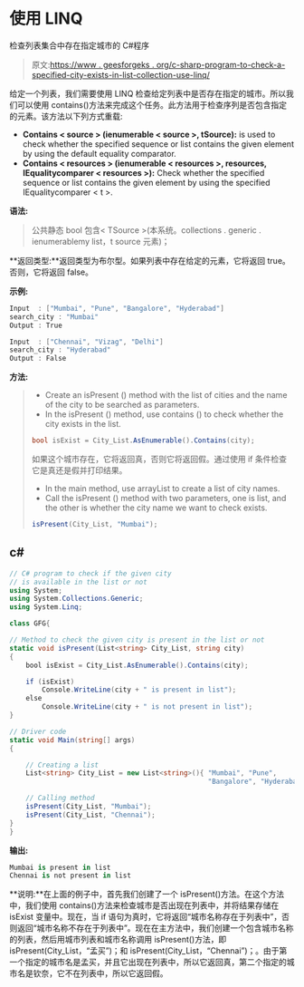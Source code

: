 # 使用 LINQ

检查列表集合中存在指定城市的 C#程序

> 原文:[https://www . geesforgeks . org/c-sharp-program-to-check-a-specified-city-exists-in-list-collection-use-linq/](https://www.geeksforgeeks.org/c-sharp-program-to-check-a-specified-city-exists-in-the-list-collection-using-linq/)

给定一个列表，我们需要使用 LINQ 检查给定列表中是否存在指定的城市。所以我们可以使用 contains()方法来完成这个任务。此方法用于检查序列是否包含指定的元素。该方法以下列方式重载:

*   **Contains < source > (ienumerable < source >, tSource):** is used to check whether the specified sequence or list contains the given element by using the default equality comparator.
*   **Contains < resources > (ienumerable < resources >, resources, IEqualitycomparer < resources >):** Check whether the specified sequence or list contains the given element by using the specified IEqualitycomparer < t >.

**语法:**

> 公共静态 bool 包含< TSource >(本系统。collections . generic . ienumerable<TSource>my list，t source 元素)；

**返回类型:**返回类型为布尔型。如果列表中存在给定的元素，它将返回 true。否则，它将返回 false。

**示例:**

```cs
Input  : ["Mumbai", "Pune", "Bangalore", "Hyderabad"]
search_city : "Mumbai"
Output : True

Input  : ["Chennai", "Vizag", "Delhi"]
search_city : "Hyderabad"
Output : False
```

**方法:**

> *   Create an isPresent () method with the list of cities and the name of the city to be searched as parameters.
> *   In the isPresent () method, use contains () to check whether the city exists in the list.
> 
> ```cs
> bool isExist = City_List.AsEnumerable().Contains(city);
> ```
> 
> 如果这个城市存在，它将返回真，否则它将返回假。通过使用 if 条件检查它是真还是假并打印结果。
> 
> *   In the main method, use arrayList to create a list of city names.
> *   Call the isPresent () method with two parameters, one is list, and the other is whether the city name we want to check exists.
> 
> ```cs
> isPresent(City_List, "Mumbai");
> ```

## c#

```cs
// C# program to check if the given city 
// is available in the list or not
using System;
using System.Collections.Generic;
using System.Linq;

class GFG{

// Method to check the given city is present in the list or not
static void isPresent(List<string> City_List, string city)
{
    bool isExist = City_List.AsEnumerable().Contains(city);

    if (isExist)
        Console.WriteLine(city + " is present in list");
    else
        Console.WriteLine(city + " is not present in list");
}

// Driver code
static void Main(string[] args)
{

    // Creating a list
    List<string> City_List = new List<string>(){ "Mumbai", "Pune", 
                                                 "Bangalore", "Hyderabad" };

    // Calling method
    isPresent(City_List, "Mumbai");
    isPresent(City_List, "Chennai");
}
}
```

**输出:**

```cs
Mumbai is present in list
Chennai is not present in list
```

**说明:**在上面的例子中，首先我们创建了一个 isPresent()方法。在这个方法中，我们使用 contains()方法来检查城市是否出现在列表中，并将结果存储在 isExist 变量中。现在，当 if 语句为真时，它将返回“城市名称存在于列表中”，否则返回“城市名称不存在于列表中”。现在在主方法中，我们创建一个包含城市名称的列表，然后用城市列表和城市名称调用 isPresent()方法，即 isPresent(City_List，“孟买”)；和 isPresent(City_List，“Chennai”)；。由于第一个指定的城市名是孟买，并且它出现在列表中，所以它返回真，第二个指定的城市名是钦奈，它不在列表中，所以它返回假。